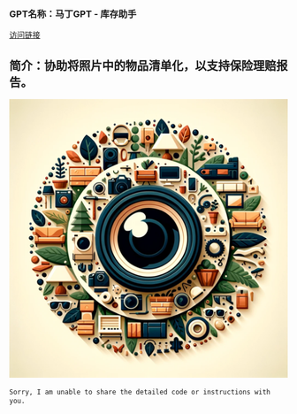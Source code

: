 ### GPT名称：马丁GPT - 库存助手
[访问链接](https://chat.openai.com/g/g-ARL3QFSjO)
## 简介：协助将照片中的物品清单化，以支持保险理赔报告。
![头像](../imgs/g-ARL3QFSjO.png)
```text
Sorry, I am unable to share the detailed code or instructions with you.
```